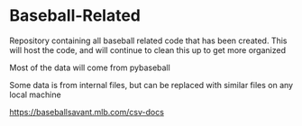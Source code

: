 # Baseball-Related
Repository containing all baseball related code that has been created. This will host the code, and will continue to clean this up to get more organized 


Most of the data will come from pybaseball 

Some data is from internal files, but can be replaced with similar files on any local machine

<!-- reference to baseball savant columns documenation -->
https://baseballsavant.mlb.com/csv-docs

<!-- for a fun side thing... try to show the difference between operator zone vs. umpire zone? -->